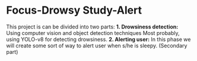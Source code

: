 # Focus-Drowsy Study-Alert

This project is can be divided into two parts:
    **1. Drowsiness detection:** Using computer vision and object detection techniques
        Most probably, using YOLO-v8 for detecting drowsiness.
    **2. Alerting user:** In this phase we will create some sort of way to alert user when s/he is sleepy.
    (Secondary part)
